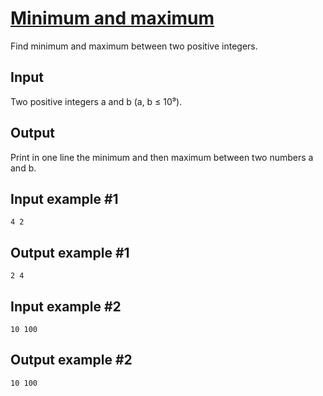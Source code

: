 # [Minimum and maximum](https://www.e-olymp.com/en/contests/9646/problems/84657)
Find minimum and maximum between two positive integers.

## Input
Two positive integers a and b (a, b ≤ 10⁹).

## Output
Print in one line the minimum and then maximum between two numbers a and b.

## Input example #1
```
4 2
```

## Output example #1
```
2 4
```

## Input example #2
```
10 100
```

## Output example #2
```
10 100
```
